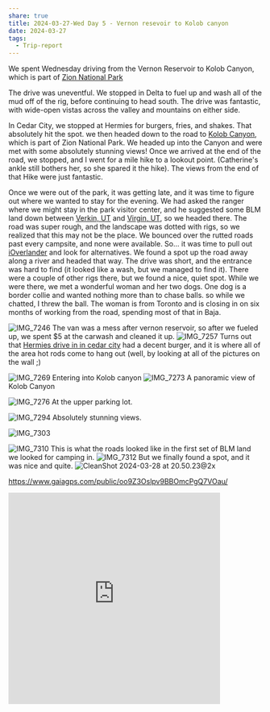 ```yaml
---
share: true
title: 2024-03-27-Wed Day 5 - Vernon resevoir to Kolob canyon
date: 2024-03-27
tags:
  - Trip-report
---
```



We spent Wednesday driving from the Vernon Reservoir to Kolob Canyon, which is part of [Zion National Park](!g)  

The drive was uneventful.   We stopped in Delta to fuel up and wash all of the mud off of the rig, before continuing to head south.    The drive was fantastic, with wide-open vistas across the valley and mountains on either side.   

In Cedar City, we stopped at Hermies for burgers, fries, and shakes.   That absolutely hit the spot.   we then headed down to the road to [Kolob Canyon](!g), which is part of Zion National Park.   We headed up into the Canyon and were met with some absolutely stunning views!  Once we arrived at the end of the road, we stopped, and I went for a mile hike to a lookout point.   (Catherine's ankle still bothers her, so she spared it the hike).  The views from the end of that Hike were just fantastic. 

Once we were out of the park, it was getting late, and it was time to figure out where we wanted to stay for the evening.  We had asked the ranger where we might stay in the park visitor center, and he suggested some BLM land down between [Verkin, UT](https://en.wikipedia.org/wiki/La_Verkin,_Utah) and [Virgin, UT](http://virgin.utah.gov), so we headed there.   The road was super rough, and the landscape was dotted with rigs, so we realized that this may not be the place.  We bounced over the rutted roads past every campsite, and none were available.  So...  it was time to pull out [iOverlander](https://ioverlander.com/) and look for alternatives.  We found a spot up the road away along a river and headed that way.  The drive was short, and the entrance was hard to find (it looked like a wash, but we managed to find it). There were a couple of other rigs there, but we found a nice, quiet spot.    While we were there, we met a wonderful woman and her two dogs.   One dog is a border collie and wanted nothing more than to chase balls.  so while we chatted, I threw the ball.   The woman is from Toronto and is closing in on six months of working from the road, spending most of that in Baja.   


![IMG_7246](../attachments/IMG_7246.jpeg)
The van was a mess after vernon reservoir, so after we fueled up, we spent $5 at the carwash and cleaned it up.
![IMG_7257](../attachments/IMG_7257.jpeg)
Turns out that [Hermies drive in in cedar city](https://www.yelp.com/biz/hermies-drive-in-cedar-city) had a decent burger, and it is where all of the area hot rods come to hang out (well, by looking at all of the pictures on the wall ;) 

![IMG_7269](../attachments/IMG_7269.jpeg)
Entering into Kolob canyon
![IMG_7273](../attachments/IMG_7273.jpeg)
A panoramic view of Kolob Canyon

![IMG_7276](../attachments/IMG_7276.jpeg)
At the upper parking lot.

![IMG_7294](../attachments/IMG_7294.jpeg)
Absolutely stunning views.

![IMG_7303](../attachments/IMG_7303.jpeg)

![IMG_7310](../attachments/IMG_7310.jpeg)
This is what the roads looked like in the first set of BLM land we looked for camping in.
![IMG_7312](../attachments/IMG_7312.jpeg)
But we finally found a spot, and it was nice and quite.
![CleanShot 2024-03-28 at 20.50.23@2x](../attachments/CleanShot%202024-03-28%20at%2020.50.23@2x.png)

https://www.gaiagps.com/public/oo9Z3Oslpv9BBOmcPgQ7VOau/ 


<iframe src="https://www.gaiagps.com/public/oo9Z3Oslpv9BBOmcPgQ7VOau/?embed=True" style="border:none; overflow-y: hidden; background-color:white; min-width: 320px; max-width:420px; width:100%; height: 420px;" seamless />
